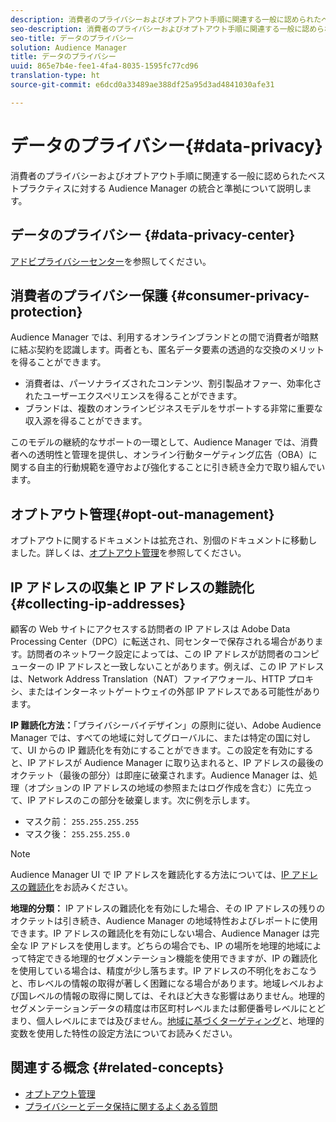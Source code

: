 ```yaml
---
description: 消費者のプライバシーおよびオプトアウト手順に関連する一般に認められたベストプラクティスに対する Audience Manager の統合と準拠について説明します。
seo-description: 消費者のプライバシーおよびオプトアウト手順に関連する一般に認められたベストプラクティスに対する Audience Manager の統合と準拠について説明します。
seo-title: データのプライバシー
solution: Audience Manager
title: データのプライバシー
uuid: 865e7b4e-fee1-4fa4-8035-1595fc77cd96
translation-type: ht
source-git-commit: e6dcd0a33489ae388df25a95d3ad4841030afe31

---
```



# データのプライバシー{#data-privacy}

消費者のプライバシーおよびオプトアウト手順に関連する一般に認められたベストプラクティスに対する Audience Manager の統合と準拠について説明します。

## データのプライバシー {#data-privacy-center}

[アドビプライバシーセンター](https://www.adobe.com/jp/privacy/opt-out.html)を参照してください。

## 消費者のプライバシー保護 {#consumer-privacy-protection}

Audience Manager では、利用するオンラインブランドとの間で消費者が暗黙に結ぶ契約を認識します。両者とも、匿名データ要素の透過的な交換のメリットを得ることができます。

* 消費者は、パーソナライズされたコンテンツ、割引製品オファー、効率化されたユーザーエクスペリエンスを得ることができます。
* ブランドは、複数のオンラインビジネスモデルをサポートする非常に重要な収入源を得ることができます。

このモデルの継続的なサポートの一環として、Audience Manager では、消費者への透明性と管理を提供し、オンライン行動ターゲティング広告（OBA）に関する自主的行動規範を遵守および強化することに引き続き全力で取り組んでいます。

## オプトアウト管理{#opt-out-management}

オプトアウトに関するドキュメントは拡充され、別個のドキュメントに移動しました。詳しくは、[オプトアウト管理](../../overview/data-security-and-privacy/opt-out-management.md)を参照してください。

<!-- 

<p>  </p>
<table id="table_A1FF33B328BD451FAFF6C6B8422F928B"> 
 <tgroup cols="2">
  <colspec colnum="1" colname="col1" colwidth="1.00*" />
  <colspec colnum="2" colname="col2" colwidth="2.74*" />
  <thead> 
   <tr> 
    <th colname="col1" class="entry"> Opt-Out For </th> 
    <th colname="col2" class="entry"> Description </th> 
   </tr>
  </thead> 
  <tbody> 
   <tr> 
    <td colname="col1"> <p>Adobe Experience Cloud </p> </td> 
    <td colname="col2"> <p>The <a href="https://www.adobe.com/privacy/opt-out.html#customeruse" format="http" scope="external"> Your Privacy Choices page</a> provides 1-click features that let you control and opt-out of data collection by the Adobe Experience Cloud advertising solutions (including Audience Manager). Specifically, see the <a href="https://www.adobe.com/privacy/opt-out.html#customeruse" format="http" scope="external"> business customer section</a> of the Privacy Choices page. </p> </td> 
   </tr> 
   <tr> 
    <td colname="col1"> <p>Browsers that do not support third-party cookies </p> </td> 
    <td colname="col2"> <p>See <a href="../../features/declared-ids.md#declared-id-targeting"> Declared ID Targeting</a>. </p> </td> 
   </tr> 
   <tr> 
    <td colname="col1"> <p>Mobile devices </p> </td> 
    <td colname="col2"> <p>See the opt-out and privacy settings for: </p> <p> 
      <ul id="ul_86EFAB879215403D937B5148C26A41D9"> 
       <li id="li_C0B544E8F4FE473B94A5436D3A60BDB1"><a href="https://marketing.adobe.com/resources/help/en_US/mobile/android/privacy.html" format="https" scope="external"> Android devices</a> </li> 
       <li id="li_26C787BAB729499A9FEDF055E9AB0637"><a href="https://marketing.adobe.com/resources/help/en_US/mobile/ios/privacy.html" format="https" scope="external"> iOS devices</a> </li> 
      </ul> </p> </td> 
   </tr> 
  </tbody> 
 </tgroup> 
</table>

 -->

## IP アドレスの収集と IP アドレスの難読化 {#collecting-ip-addresses}

<!-- 

Adobe has enabled processes and offers settings that allow customers to use Audience Manager in compliance with applicable data privacy laws.

-->

顧客の Web サイトにアクセスする訪問者の IP アドレスは Adobe Data Processing Center（DPC）に転送され、同センターで保存される場合があります。訪問者のネットワーク設定によっては、この IP アドレスが訪問者のコンピューターの IP アドレスと一致しないことがあります。例えば、この IP アドレスは、Network Address Translation（NAT）ファイアウォール、HTTP プロキシ、またはインターネットゲートウェイの外部 IP アドレスである可能性があります。

**IP 難読化方法：**「プライバシーバイデザイン」の原則に従い、Adobe Audience Manager では、すべての地域に対してグローバルに、または特定の国に対して、UI からの IP 難読化を有効にすることができます。この設定を有効にすると、IP アドレスが Audience Manager に取り込まれると、IP アドレスの最後のオクテット（最後の部分）は即座に破棄されます。Audience Manager は、処理（オプションの IP アドレスの地域の参照またはログ作成を含む）に先立って、IP アドレスのこの部分を破棄します。次に例を示します。

* マスク前： `255.255.255.255`
* マスク後： `255.255.255.0`

>[!NOTE]
>
>Audience Manager UI で IP アドレスを難読化する方法については、[IP アドレスの難読化](/help/using/features/administration/ip-obfuscation.md)をお読みください。

**地理的分類：** IP アドレスの難読化を有効にした場合、その IP アドレスの残りのオクテットは引き続き、Audience Manager の地域特性およびレポートに使用できます。IP アドレスの難読化を有効にしない場合、Audience Manager は完全な IP アドレスを使用します。どちらの場合でも、IP の場所を地理的地域によって特定できる地理的セグメンテーション機能を使用できますが、IP の難読化を使用している場合は、精度が少し落ちます。IP アドレスの不明化をおこなうと、市レベルの情報の取得が著しく困難になる場合があります。地域レベルおよび国レベルの情報の取得に関しては、それほど大きな影響はありません。地理的セグメンテーションデータの精度は市区町村レベルまたは郵便番号レベルにとどまり、個人レベルにまでは及びません。[地域に基づくターゲティング](/help/using/features/traits/trait-geotarget-keys.md)と、地理的変数を使用した特性の設定方法についてお読みください。

## 関連する概念 {#related-concepts}

* [オプトアウト管理](/help/using/overview/data-security-and-privacy/opt-out-management.md)
* [プライバシーとデータ保持に関するよくある質問](/help/using/faq/faq-privacy.md)